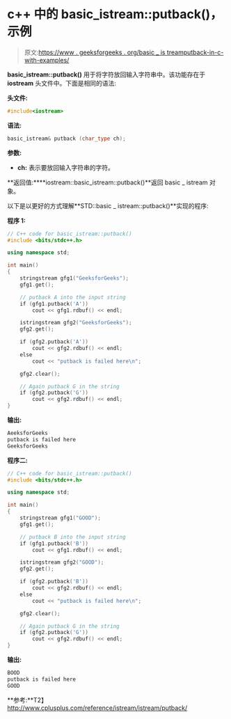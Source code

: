 # c++ 中的 basic_istream::putback()，示例

> 原文:[https://www . geeksforgeeks . org/basic _ is treamputback-in-c-with-examples/](https://www.geeksforgeeks.org/basic_istreamputback-in-c-with-examples/)

**basic_istream::putback()** 用于将字符放回输入字符串中。该功能存在于 **iostream** 头文件中。下面是相同的语法:

**头文件:**

```cpp
#include<iostream>

```

**语法:**

```cpp
basic_istream& putback (char_type ch);

```

**参数:**

*   **ch:** 表示要放回输入字符串的字符。

**返回值:****iostream::basic_istream::putback()**返回 basic _ istream 对象。

以下是以更好的方式理解**STD::basic _ istream::putback()**实现的程序:

**程序 1:**

```cpp
// C++ code for basic_istream::putback()
#include <bits/stdc++.h>

using namespace std;

int main()
{
    stringstream gfg1("GeeksforGeeks");
    gfg1.get();

    // putback A into the input string
    if (gfg1.putback('A'))
        cout << gfg1.rdbuf() << endl;

    istringstream gfg2("GeeksforGeeks");
    gfg2.get();

    if (gfg2.putback('A'))
        cout << gfg2.rdbuf() << endl;
    else
        cout << "putback is failed here\n";

    gfg2.clear();

    // Again putback G in the string
    if (gfg2.putback('G'))
        cout << gfg2.rdbuf() << endl;
}
```

**输出:**

```cpp
AeeksforGeeks
putback is failed here
GeeksforGeeks

```

**程序二:**

```cpp
// C++ code for basic_istream::putback()
#include <bits/stdc++.h>

using namespace std;

int main()
{
    stringstream gfg1("GOOD");
    gfg1.get();

    // putback B into the input string
    if (gfg1.putback('B'))
        cout << gfg1.rdbuf() << endl;

    istringstream gfg2("GOOD");
    gfg2.get();

    if (gfg2.putback('B'))
        cout << gfg2.rdbuf() << endl;
    else
        cout << "putback is failed here\n";

    gfg2.clear();

    // Again putback G in the string
    if (gfg2.putback('G'))
        cout << gfg2.rdbuf() << endl;
}
```

**输出:**

```cpp
BOOD
putback is failed here
GOOD

```

**参考:**T2】http://www.cplusplus.com/reference/istream/istream/putback/